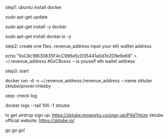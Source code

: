 step1: ubuntu install docker

sudo apt-get update

sudo apt-get install -y docker


sudo apt-get install docker.io -y


step2: create one files .revenue_address input your eth walllet address

echo "0xC8c1B630835F4cC996e5cD05441a0d7e2D9e9e68" > ~/.revenue_address     #0xC8xxxx  --is youself eth wallet address

step3: start

docker run -d -v ~/.revenue_address:/revenue_address --name zktube zktube/prover:rinkeby

step: check log

docker logs --tail 100 -f zktube



to get airdrop sign up:  https://zktube.moworks.co/sign-up/PXeThtcm
 zktube official website: https://zktube.io/


go go go!
